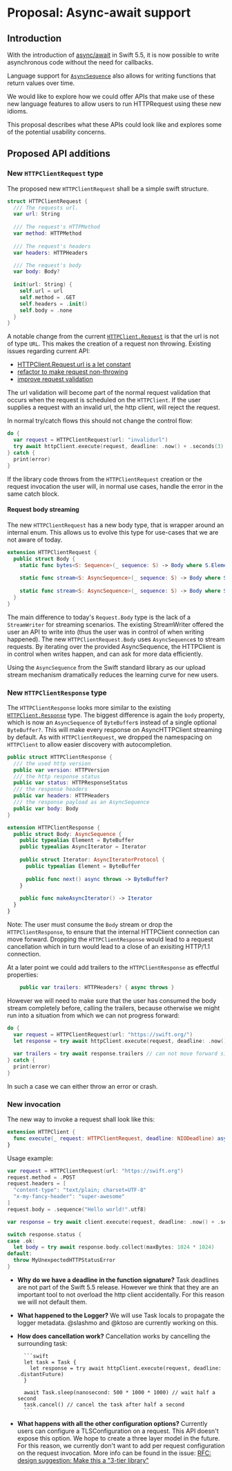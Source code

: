 # Proposal: Async-await support

## Introduction

With the introduction of [async/await][SE-0296] in Swift 5.5, it is now possible to write asynchronous code without the need for callbacks. 

Language support for [`AsyncSequence`][SE-0298] also allows for writing functions that return values over time.

We would like to explore how we could offer APIs that make use of these new language features to allow users to run HTTPRequest using these new idioms.

This proposal describes what these APIs could look like and explores some of the potential usability concerns.

## Proposed API additions

### New `HTTPClientRequest` type

The proposed new `HTTPClientRequest` shall be a simple swift structure.

```swift
struct HTTPClientRequest {
  /// The requests url.
  var url: String
  
  /// The request's HTTPMethod
  var method: HTTPMethod
  
  /// The request's headers
  var headers: HTTPHeaders

  /// The request's body
  var body: Body?
    
  init(url: String) {
    self.url = url
    self.method = .GET
    self.headers = .init()
    self.body = .none
  }
}
```

A notable change from the current [`HTTPClient.Request`][HTTPClient.Request] is that the url is not of type `URL`. This makes the creation of a request non throwing. Existing issues regarding current API: 

- [HTTPClient.Request.url is a let constant][issue-395]
- [refactor to make request non-throwing](https://github.com/swift-server/async-http-client/pull/56)
- [improve request validation](https://github.com/swift-server/async-http-client/pull/67)

The url validation will become part of the normal request validation that occurs when the request is scheduled on the `HTTPClient`. If the user supplies a request with an invalid url, the http client, will reject the request.

In normal try/catch flows this should not change the control flow:

```swift
do {
  var request = HTTPClientRequest(url: "invalidurl")
  try await httpClient.execute(request, deadline: .now() + .seconds(3))
} catch {
  print(error)
}
```

If the library code throws from the `HTTPClientRequest` creation or the request invocation the user will, in normal use cases, handle the error in the same catch block. 

#### Request body streaming

The new `HTTPClientRequest` has a new body type, that is wrapper around an internal enum. This allows us to evolve this type for use-cases that we are not aware of today. 

```swift
extension HTTPClientRequest {
  public struct Body {
    static func bytes<S: Sequence>(_ sequence: S) -> Body where S.Element == UInt8
  
    static func stream<S: AsyncSequence>(_ sequence: S) -> Body where S.Element == ByteBuffer
  
    static func stream<S: AsyncSequence>(_ sequence: S) -> Body where S.Element == UInt8
  }
}
```

The main difference to today's `Request.Body` type is the lack of a `StreamWriter` for streaming scenarios. The existing StreamWriter offered the user an API to write into (thus the user was in control of when writing happened). The new `HTTPClientRequest.Body` uses `AsyncSequence`s to stream requests. By iterating over the provided AsyncSequence, the HTTPClient is  in control when writes happen, and can ask for more data efficiently. 

Using the `AsyncSequence` from the Swift standard library as our upload stream mechanism dramatically reduces the learning curve for new users.

### New `HTTPClientResponse` type

The `HTTPClientResponse` looks more similar to the existing [`HTTPClient.Response`][HTTPClient.Response] type. The biggest difference is again the `body` property, which is now an `AsyncSequence` of `ByteBuffer`s instead of a single optional `ByteBuffer?`. This will make every response on AsyncHTTPClient streaming by default. As with `HTTPClientRequest`, we dropped the namespacing on `HTTPClient` to allow easier discovery with autocompletion.

```swift
public struct HTTPClientResponse {
  /// the used http version
  public var version: HTTPVersion
  /// the http response status
  public var status: HTTPResponseStatus
  /// the response headers
  public var headers: HTTPHeaders
  /// the response payload as an AsyncSequence
  public var body: Body
}

extension HTTPClientResponse {
  public struct Body: AsyncSequence {
    public typealias Element = ByteBuffer
    public typealias AsyncIterator = Iterator
  
    public struct Iterator: AsyncIteratorProtocol {
      public typealias Element = ByteBuffer
    
      public func next() async throws -> ByteBuffer?
    }
  
    public func makeAsyncIterator() -> Iterator
  }
}
```

Note: The user must consume the `Body` stream or drop the `HTTPClientResponse`, to ensure that the 
internal HTTPClient connection can move forward. Dropping the `HTTPClientResponse` would lead to a 
request cancellation which in turn would lead to a close of an exisiting HTTP/1.1 connection.

At a later point we could add trailers to the `HTTPClientResponse` as effectful properties:

```swift
    public var trailers: HTTPHeaders? { async throws }
```

However we will need to make sure that the user has consumed the body stream completely before, calling the trailers, because otherwise we might run into a situation from which we can not progress forward:

```swift
do {
  var request = HTTPClientRequest(url: "https://swift.org/")
  let response = try await httpClient.execute(request, deadline: .now() + .seconds(3))
  
  var trailers = try await response.trailers // can not move forward since body must be consumed before.
} catch {
  print(error)
}
```

In such a case we can either throw an error or crash.

### New invocation

The new way to invoke a request shall look like this:

```swift
extension HTTPClient {
  func execute(_ request: HTTPClientRequest, deadline: NIODeadline) async throws -> HTTPClientResponse
}
```

Usage example:

```swift
var request = HTTPClientRequest(url: "https://swift.org")
request.method = .POST
request.headers = [
  "content-type": "text/plain; charset=UTF-8"
  "x-my-fancy-header": "super-awesome"
]
request.body = .sequence("Hello world!".utf8)

var response = try await client.execute(request, deadline: .now() + .seconds(5))

switch response.status {
case .ok:
  let body = try await response.body.collect(maxBytes: 1024 * 1024)
default:
  throw MyUnexpectedHTTPStatusError
}
```

- **Why do we have a deadline in the function signature?** 
    Task deadlines are not part of the Swift 5.5 release. However we think that they are an important tool to not overload the http client accidentally. For this reason we will not default them.
- **What happened to the Logger?** We will use Task locals to propagate the logger metadata. @slashmo and @ktoso are currently working on this.
- **How does cancellation work?** Cancellation works by cancelling the surrounding task:

        ```swift
        let task = Task {
          let response = try await httpClient.execute(request, deadline: .distantFuture)
        }
        
        await Task.sleep(nanosecond: 500 * 1000 * 1000) // wait half a second
        task.cancel() // cancel the task after half a second
        ```

- **What happens with all the other configuration options?** Currently users can configure a TLSConfiguration on a request.  This API doesn't expose this option. We hope to create a three layer model in the future. For this reason, we currently don't want to add per request configuration on the request invocation. More info can be found in the issue: [RFC: design suggestion: Make this a "3-tier library"][issue-392]
		

[SE-0296]: https://github.com/apple/swift-evolution/blob/main/proposals/0296-async-await.md
[SE-0298]: https://github.com/apple/swift-evolution/blob/main/proposals/0298-asyncsequence.md
[SE-0310]: https://github.com/apple/swift-evolution/blob/main/proposals/0310-effectful-readonly-properties.md
[SE-0314]: https://github.com/apple/swift-evolution/blob/main/proposals/0314-async-stream.md

[issue-392]: https://github.com/swift-server/async-http-client/issues/392
[issue-395]: https://github.com/swift-server/async-http-client/issues/395

[HTTPClient.Request]: https://github.com/swift-server/async-http-client/blob/main/Sources/AsyncHTTPClient/HTTPHandler.swift#L96-L318
[HTTPClient.Response]: https://github.com/swift-server/async-http-client/blob/main/Sources/AsyncHTTPClient/HTTPHandler.swift#L320-L364